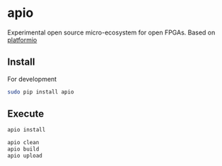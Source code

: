 # apio

Experimental open source micro-ecosystem for open FPGAs. Based on [platformio](https://github.com/platformio/platformio)

## Install

For development
```bash
sudo pip install apio
```

## Execute

```bash
apio install
```

```bash
apio clean
apio build
apio upload
```
